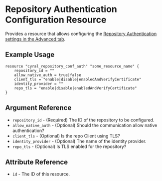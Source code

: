 # Repository Authentication Configuration Resource

Provides a resource that allows configuring the [Repository Authentication settings in the Advanced tab](https://cyral.com/docs/manage-repositories/repo-advanced-settings/#authentication).

## Example Usage

```hcl
resource "cyral_repository_conf_auth" "some_resource_name" {
    repository_id = ""
    allow_native_auth = true|false
    client_tls = "enable|disable|enabledAndVerifyCertificate"
    identity_provider = ""
    repo_tls = "enable|disable|enabledAndVerifyCertificate"
}
```

## Argument Reference

- `repository_id` - (Required) The ID of the repository to be configured.
- `allow_native_auth` - (Optional) Should the communication allow native authentication?
- `client_tls` - (Optional) Is the repo Client using TLS?
- `identity_provider` - (Optional) The name of the identity provider.
- `repo_tls` - (Optional) Is TLS enabled for the repository?

## Attribute Reference

- `id` - The ID of this resource.
